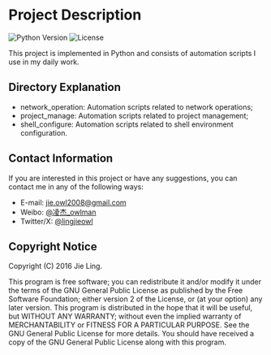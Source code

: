 

# Project Description

![Python Version](https://img.shields.io/badge/python-3.8-blue) ![License](https://img.shields.io/badge/license-GPLv3-green)  

This project is implemented in Python and consists of automation scripts I use in my daily work.

## Directory Explanation

- network_operation: Automation scripts related to network operations;
- project_manage: Automation scripts related to project management;
- shell_configure: Automation scripts related to shell environment configuration.

## Contact Information

If you are interested in this project or have any suggestions, you can contact me in any of the following ways:

- E-mail: [jie.owl2008@gmail.com](mailto:jie.owl2008@gmail.com)
- Weibo: [@凌杰_owlman](https://weibo.com/u/1670107570)
- Twitter/X: [@lingjieowl](https://x.com/lingjieowl)

## Copyright Notice

Copyright (C) 2016 Jie Ling.

This program is free software; you can redistribute it and/or modify it under the terms of the GNU General Public License as published by the Free Software Foundation; either version 2 of the License, or (at your option) any later version. This program is distributed in the hope that it will be useful, but WITHOUT ANY WARRANTY; without even the implied warranty of MERCHANTABILITY or FITNESS FOR A PARTICULAR PURPOSE. See the GNU General Public License for more details. You should have received a copy of the GNU General Public License along with this program.
